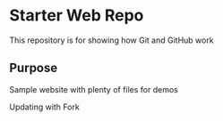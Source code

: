 # Starter Web Repo

This repository is for showing how Git and GitHub work

## Purpose

Sample website with plenty of files for demos

Updating with Fork